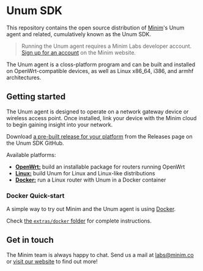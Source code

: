 # Unum SDK

This repository contains the open source distribution of
[Minim][1]'s Unum agent and related, cumulatively known as the Unum SDK.

> Running the Unum agent requires a Minim Labs developer account. 
> [Sign up for an account][3] on the Minim website.

The Unum agent is a closs-platform program and can be built and installed on
OpenWrt-compatible devices, as well as Linux x86_64, i386, and armhf 
architectures.


## Getting started

The Unum agent is designed to operate on a network gateway device or wireless
access point. Once installed, link your device with the Minim cloud to begin
gaining insight into your network.

Download [a pre-built release for your platform][8] from the Releases page on
the Unum SDK GitHub.

Available platforms:

 - **[OpenWrt:][7]** build an installable package for routers running OpenWrt
 - **[Linux:][6]** build Unum for Linux and Linux-like distributions
 - **[Docker:][5]** run a Linux router with Unum in a Docker container


### Docker Quick-start

A simple way to try out Minim and the Unum agent is using [Docker][4].

Check [the `extras/docker` folder][5] for complete instructions.


## Get in touch

The Minim team is always happy to chat. Send us a mail at [labs@minim.co][2] or 
[visit our website][1] to find out more!

[1]: https://www.minim.co
[2]: mailto:labs@minim.co
[3]: https://my.minim.co/labs
[4]: https://www.docker.com
[5]: extras/docker/README-docker.md
[6]: README-linux_generic.md
[7]: https://github.com/MinimSecure/minim-openwrt-feed
[8]: https://github.com/MinimSecure/unum-sdk/releases